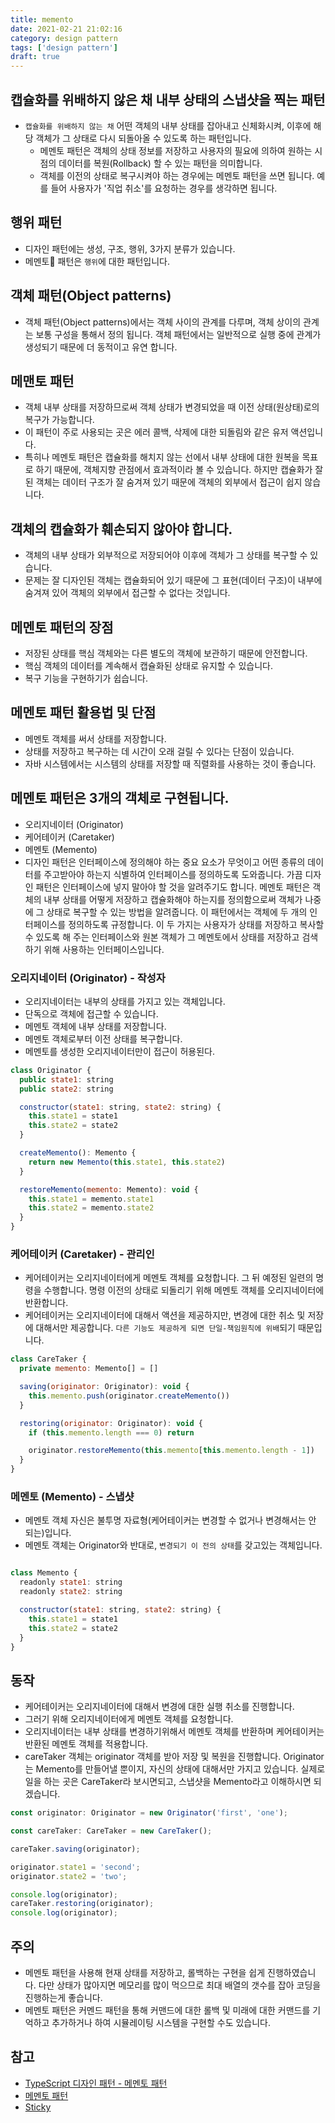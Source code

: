 ```yaml
---
title: memento
date: 2021-02-21 21:02:16
category: design pattern
tags: ['design pattern']
draft: true
---
```


## 캡슐화를 위배하지 않은 채 내부 상태의 스냅샷을 찍는 패턴

- `캡슐화를 위배하지 않는 채` 어떤 객체의 내부 상태를 잡아내고 신체화시켜, 이후에 해당 객체가 그 상태로 다시 되돌아올 수 있도록 하는 패턴입니다.
  - 메멘토 패턴은 객체의 상태 정보를 저장하고 사용자의 필요에 의하여 원하는 시점의 데이터를 복원(Rollback) 할 수 있는 패턴을 의미합니다.
  - 객체를 이전의 상태로 복구시켜야 하는 경우에는 메멘토 패턴을 쓰면 됩니다. 예를 들어 사용자가 '직업 취소'를 요청하는 경우를 생각하면 됩니다.

## 행위 패턴

- 디자인 패턴에는 생성, 구조, 행위, 3가지 분류가 있습니다.
- 메멘토 패턴은 `행위`에 대한 패턴입니다.

## 객체 패턴(Object patterns)

- 객체 패턴(Object patterns)에서는 객체 사이의 관계를 다루며, 객체 상이의 관계는 보통 구성을 통해서 정의 됩니다. 객체 패턴에서는 일반적으로 실행 중에 관계가 생성되기 때문에 더 동적이고 유연 합니다.

## 메맨토 패턴

- 객체 내부 상태를 저장하므로써 객체 상태가 변경되었을 때 이전 상태(원상태)로의 복구가 가능합니다.
- 이 패턴이 주로 사용되는 곳은 에러 콜백, 삭제에 대한 되돌림와 같은 유저 액션입니다.
- 특히나 메멘토 패턴은 캡슐화를 해치지 않는 선에서 내부 상태에 대한 원복을 목표로 하기 때문에, 객체지향 관점에서 효과적이라 볼 수 있습니다. 하지만 캡슐화가 잘 된 객체는 데이터 구조가 잘 숨겨져 있기 때문에 객체의 외부에서 접근이 쉽지 않습니다.

## 객체의 캡슐화가 훼손되지 않아야 합니다.

- 객체의 내부 상태가 외부적으로 저장되어야 이후에 객체가 그 상태를 복구할 수 있습니다.
- 문제는 잘 디자인된 객체는 캡슐화되어 있기 때문에 그 표현(데이터 구조)이 내부에 숨겨져 있어 객체의 외부에서 접근할 수 없다는 것입니다.

## 메멘토 패턴의 장점

- 저장된 상태를 핵심 객체와는 다른 별도의 객체에 보관하기 때문에 안전합니다.
- 핵심 객체의 데이터를 계속해서 캡슐화된 상태로 유지할 수 있습니다.
- 복구 기능을 구현하기가 쉽습니다.

## 메멘토 패턴 활용법 및 단점

- 메멘토 객체를 써서 상태를 저장합니다.
- 상태를 저장하고 복구하는 데 시간이 오래 걸릴 수 있다는 단점이 있습니다.
- 자바 시스템에서는 시스템의 상태를 저장할 때 직렬화를 사용하는 것이 좋습니다.

## 메멘토 패턴은 3개의 객체로 구현됩니다.

- 오리지네이터 (Originator)
- 케어테이커 (Caretaker)
- 메멘토 (Memento)
- 디자인 패턴은 인터페이스에 정의해야 하는 중요 요소가 무엇이고 어떤 종류의 데이터를 주고받아야 하는지 식별하여 인터페이스를 정의하도록 도와줍니다. 가끔 디자인 패턴은 인터페이스에 넣지 말아야 할 것을 알려주기도 합니다. 메멘토 패턴은 객체의 내부 상태를 어떻게 저장하고 캡슐화해야 하는지를 정의함으로써 객체가 나중에 그 상태로 복구할 수 있는 방법을 알려줍니다. 이 패턴에서는 객체에 두 개의 인터페이스를 정의하도록 규정합니다. 이 두 가지는 사용자가 상태를 저장하고 복사할 수 있도록 해 주는 인터페이스와 원본 객체가 그 메멘토에서 상태를 저장하고 검색하기 위해 사용하는 인터페이스입니다.

### 오리지네이터 (Originator) - 작성자

- 오리지네이터는 내부의 상태를 가지고 있는 객체입니다.
- 단독으로 객체에 접근할 수 있습니다.
- 메멘토 객체에 내부 상태를 저장합니다.
- 메멘토 객체로부터 이전 상태를 복구합니다.
- 메멘토를 생성한 오리지네이터만이 접근이 허용된다.

```js
class Originator {
  public state1: string
  public state2: string

  constructor(state1: string, state2: string) {
    this.state1 = state1
    this.state2 = state2
  }

  createMemento(): Memento {
    return new Memento(this.state1, this.state2)
  }

  restoreMemento(memento: Memento): void {
    this.state1 = memento.state1
    this.state2 = memento.state2
  }
}

```

### 케어테이커 (Caretaker) - 관리인

- 케어테이커는 오리지네이터에게 메멘토 객체를 요청합니다. 그 뒤 예정된 일련의 명령을 수행합니다. 명령 이전의 상태로 되돌리기 위해 메멘토 객체를 오리지네이터에 반환합니다.
- 케어테이커는 오리지네이터에 대해서 액션을 제공하지만, 변경에 대한 취소 및 저장에 대해서만 제공합니다. `다른 기능도 제공하게 되면 단일-책임원칙에 위배`되기 때문입니다.

```js
class CareTaker {
  private memento: Memento[] = []

  saving(originator: Originator): void {
    this.memento.push(originator.createMemento())
  }

  restoring(originator: Originator): void {
    if (this.memento.length === 0) return

    originator.restoreMemento(this.memento[this.memento.length - 1])
  }
}

```

### 메멘토 (Memento) - 스냅샷

- 메멘토 객체 자신은 불투명 자료형(케어테이커는 변경할 수 없거나 변경해서는 안 되는)입니다.
- 메멘토 객체는 Originator와 반대로, `변경되기 이 전의 상태`를 갖고있는 객체입니다.

```js

class Memento {
  readonly state1: string
  readonly state2: string

  constructor(state1: string, state2: string) {
    this.state1 = state1
    this.state2 = state2
  }
}

```

## 동작

- 케어테이커는 오리지네이터에 대해서 변경에 대한 실행 취소를 진행합니다.
- 그러기 위해 오리지네이터에게 메멘토 객체를 요청합니다.
- 오리지네이터는 내부 상태를 변경하기위해서 메멘토 객체를 반환하며 케어테이커는 반환된 메멘토 객체를 적용합니다.
- careTaker 객체는 originator 객체를 받아 저장 및 복원을 진행합니다. Originator는 Memento를 만들어낼 뿐이지, 자신의 상태에 대해서만 가지고 있습니다. 실제로 일을 하는 곳은 CareTaker라 보시면되고, 스냅샷을 Memento라고 이해하시면 되겠습니다.

```js
const originator: Originator = new Originator('first', 'one');

const careTaker: CareTaker = new CareTaker();

careTaker.saving(originator);

originator.state1 = 'second';
originator.state2 = 'two';

console.log(originator);
careTaker.restoring(originator);
console.log(originator);
```

## 주의

- 메멘토 패턴을 사용해 현재 상태를 저장하고, 롤백하는 구현을 쉽게 진행하였습니다. 다만 상태가 많아지면 메모리를 많이 먹으므로 최대 배열의 갯수를 잡아 코딩을 진행하는게 좋습니다.
- 메멘토 패턴은 커멘드 패턴을 통해 커맨드에 대한 롤백 및 미래에 대한 커맨드를 기억하고 추가하거나 하여 시뮬레이팅 시스템을 구현할 수도 있습니다.

## 참고

- [TypeScript 디자인 패턴 - 메멘토 패턴](https://vallista.kr/2020/06/07/TypeScript-%EB%94%94%EC%9E%90%EC%9D%B8-%ED%8C%A8%ED%84%B4-%EB%A9%94%EB%A9%98%ED%86%A0-%ED%8C%A8%ED%84%B4/)
- [메멘토 패턴](https://ko.wikipedia.org/wiki/%EB%A9%94%EB%A9%98%ED%86%A0_%ED%8C%A8%ED%84%B4)
- [Sticky](https://sticky32.tistory.com/entry/디자인패턴-메멘토-패턴Memento-Pattern)
